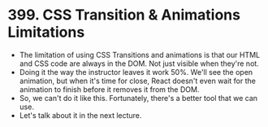 # 399. CSS Transition & Animations Limitations
- The limitation of using CSS Transitions and animations is that our HTML and CSS code are always in the DOM. Not just visible when they're not. 
- Doing it the way the instructor leaves it work 50%. We'll see the open animation, but when it's time for close, React doesn't even wait for the animation to finish before it removes it from the DOM.
- So, we can't do it like this. Fortunately, there's a better tool that we can use.
- Let's talk about it in the next lecture. 